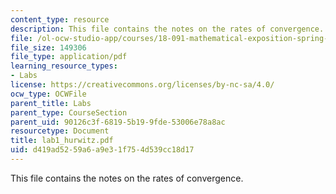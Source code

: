 ```yaml
---
content_type: resource
description: This file contains the notes on the rates of convergence.
file: /ol-ocw-studio-app/courses/18-091-mathematical-exposition-spring-2005/d419ad5259a6a9e31f754d539cc18d17_lab1_hurwitz.pdf
file_size: 149306
file_type: application/pdf
learning_resource_types:
- Labs
license: https://creativecommons.org/licenses/by-nc-sa/4.0/
ocw_type: OCWFile
parent_title: Labs
parent_type: CourseSection
parent_uid: 90126c3f-6819-5b19-9fde-53006e78a8ac
resourcetype: Document
title: lab1_hurwitz.pdf
uid: d419ad52-59a6-a9e3-1f75-4d539cc18d17
---
```

This file contains the notes on the rates of convergence.